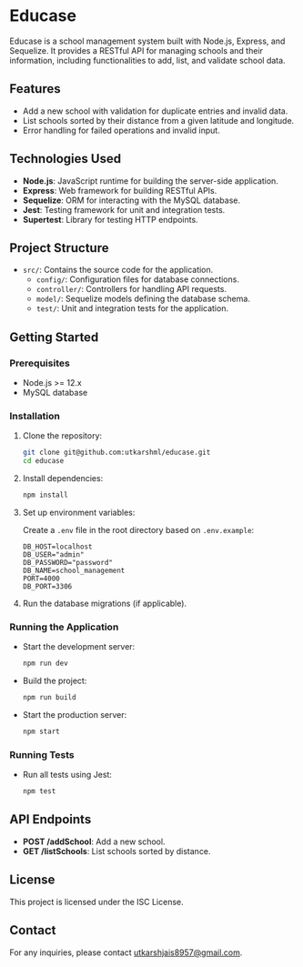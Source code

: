 # Educase

Educase is a school management system built with Node.js, Express, and Sequelize. It provides a RESTful API for managing schools and their information, including functionalities to add, list, and validate school data.

## Features

- Add a new school with validation for duplicate entries and invalid data.
- List schools sorted by their distance from a given latitude and longitude.
- Error handling for failed operations and invalid input.

## Technologies Used

- **Node.js**: JavaScript runtime for building the server-side application.
- **Express**: Web framework for building RESTful APIs.
- **Sequelize**: ORM for interacting with the MySQL database.
- **Jest**: Testing framework for unit and integration tests.
- **Supertest**: Library for testing HTTP endpoints.

## Project Structure

- `src/`: Contains the source code for the application.
  - `config/`: Configuration files for database connections.
  - `controller/`: Controllers for handling API requests.
  - `model/`: Sequelize models defining the database schema.
  - `test/`: Unit and integration tests for the application.

## Getting Started

### Prerequisites

- Node.js >= 12.x
- MySQL database

### Installation

1. Clone the repository:

   ```bash
   git clone git@github.com:utkarshml/educase.git
   cd educase
   ```

2. Install dependencies:

   ```bash
   npm install
   ```

3. Set up environment variables:

   Create a `.env` file in the root directory based on `.env.example`:

   ```plaintext
   DB_HOST=localhost
   DB_USER="admin"
   DB_PASSWORD="password"
   DB_NAME=school_management
   PORT=4000
   DB_PORT=3306
   ```

4. Run the database migrations (if applicable).

### Running the Application

- Start the development server:

  ```bash
  npm run dev
  ```

- Build the project:

  ```bash
  npm run build
  ```

- Start the production server:

  ```bash
  npm start
  ```

### Running Tests

- Run all tests using Jest:

  ```bash
  npm test
  ```

## API Endpoints

- **POST /addSchool**: Add a new school.
- **GET /listSchools**: List schools sorted by distance.

## License

This project is licensed under the ISC License.

## Contact

For any inquiries, please contact utkarshjais8957@gmail.com.
